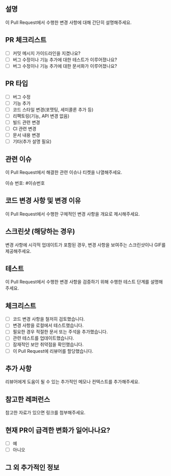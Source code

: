 ## 설명

이 Pull Request에서 수행한 변경 사항에 대해 간단히 설명해주세요.

## PR 체크리스트

- [ ] 커밋 메시지 가이드라인을 지켰나요?
- [ ] 버그 수정이나 기능 추가에 대한 테스트가 이루어졌나요?
- [ ] 버그 수정이나 기능 추가에 대한 문서화가 이루어졌나요?

## PR 타입

- [ ] 버그 수정
- [ ] 기능 추가
- [ ] 코드 스타일 변경(포맷팅, 세미콜론 추가 등)
- [ ] 리팩토링(기능, API 변경 없음)
- [ ] 빌드 관련 변경
- [ ] CI 관련 변경
- [ ] 문서 내용 변경
- [ ] 기타(추가 설명 필요)

## 관련 이슈

이 Pull Request에서 해결한 관련 이슈나 티켓을 나열해주세요.

이슈 번호: #이슈번호

## 코드 변경 사항 및 변경 이유

이 Pull Request에서 수행한 구체적인 변경 사항을 개요로 제시해주세요.

## 스크린샷 (해당하는 경우)

변경 사항에 시각적 업데이트가 포함된 경우, 변경 사항을 보여주는 스크린샷이나 GIF를 제공해주세요.

## 테스트

이 Pull Request에서 수행한 변경 사항을 검증하기 위해 수행한 테스트 단계를 설명해주세요.

## 체크리스트

- [ ] 코드 변경 사항을 철저히 검토했습니다.
- [ ] 변경 사항을 로컬에서 테스트했습니다.
- [ ] 필요한 경우 적절한 문서 또는 주석을 추가했습니다.
- [ ] 관련 테스트를 업데이트했습니다.
- [ ] 잠재적인 보안 취약점을 확인했습니다.
- [ ] 이 Pull Request에 리뷰어를 할당했습니다.

## 추가 사항

리뷰어에게 도움이 될 수 있는 추가적인 메모나 컨텍스트를 추가해주세요.

## 참고한 레퍼런스

참고한 자료가 있으면 링크를 첨부해주세요.

## 현재 PR이 급격한 변화가 일어나나요?

- [ ] 예
- [ ] 아니오

## 그 외 추가적인 정보
